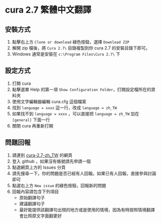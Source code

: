 # cura 2.7 繁體中文翻譯


安裝方式
----------
1. 點擊右上方 `Clone or download` 綠色按鈕，選擇 `Download ZIP`
2. 解開 zip 檔後，將 `Cura 2.7\` 目錄複製到你 cura 2.7 的安裝目錄下即可。
3. Windows 通常是安裝在 `c:\Program Files\Cura 2.7\` 下


設定方式
----------
1. 打開 cura
2. 點擊選單 Help 的第一項 `Show Configuration Folder`，打開設定檔所在的資料夾
3. 使用文字編輯器編輯 cura.cfg 這個檔案
4. 找到 `language = xxxx` 這一行，改成 `language = zh_TW`
5. 如果找不到 `language = xxxx` ，可以直接把 `language = zh_TW` 加在 `[general]` 下面一行
6. 關閉 cura 再重新打開


問題回報
----------
1. 請連到 [cura-2.7-zh_TW](https://github.com/dinowchang/cura-2.7-zh_TW) 的網頁
2. 登入 github ，如果沒有帳號請先申請一個
3. 點選網頁上方的 Issues 分頁
4. 請先搜尋一下，你的問題是否已經有人回報。如果已有人回報，直接參與討論即可
5. 點選右上方 `New issue` 的綠色按鈕，回報新的問題
6. 回報內容請包含下列項目
   * 原始翻譯句子
   * 建議翻譯句子
   * 最好能提供該翻譯句出現的地方或是使用的情境，因為有時按照情境翻譯會比照原文字面翻更好
